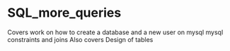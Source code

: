# SQL_more_queries
Covers work on how to create a database and a new user on mysql
mysql constraints and joins
Also covers Design of tables
